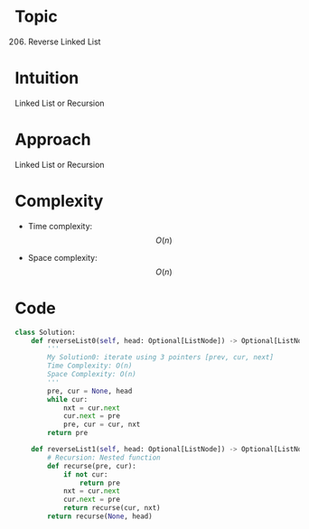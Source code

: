 # Topic
206. Reverse Linked List

# Intuition
Linked List or Recursion

# Approach
Linked List or Recursion


# Complexity
- Time complexity:
$$O(n)$$

- Space complexity:
$$O(n)$$

# Code
```python
class Solution:
	def reverseList0(self, head: Optional[ListNode]) -> Optional[ListNode]:
		'''
		My Solution0: iterate using 3 pointers [prev, cur, next]
		Time Complexity: O(n)
		Space Complexity: O(n)
		'''
		pre, cur = None, head
		while cur:
			nxt = cur.next
			cur.next = pre
			pre, cur = cur, nxt
		return pre

	def reverseList1(self, head: Optional[ListNode]) -> Optional[ListNode]:
		# Recursion: Nested function
		def recurse(pre, cur):
			if not cur:
				return pre
			nxt = cur.next
			cur.next = pre
			return recurse(cur, nxt)
		return recurse(None, head)
```